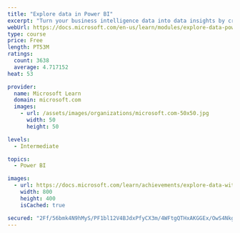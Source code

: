 ```yaml
---
title: "Explore data in Power BI"
excerpt: "Turn your business intelligence data into data insights by creating and configuring Power BI dashboards."
webUrl: https://docs.microsoft.com/en-us/learn/modules/explore-data-power-bi/
type: course
price: Free
length: PT53M
ratings:
  count: 3638
  average: 4.717152
heat: 53

provider:
  name: Microsoft Learn
  domain: microsoft.com
  images:
    - url: /assets/images/organizations/microsoft.com-50x50.jpg
      width: 50
      height: 50

levels:
  - Intermediate

topics:
  - Power BI

images:
  - url: https://docs.microsoft.com/learn/achievements/explore-data-with-power-bi-desktop-social.png
    width: 800
    height: 400
    isCached: true

secured: "2Ff/56bmk4N9hMyS/PF1bl12V4BJdxPfyCX3m/4WFtgQTHxAKGGEx/OwS4Nkg4y1i+W3I3T51xBGtx/BakF0OBDQ0Rgj4IlIjQRabKLsl7/YIumQ1vKEvUe1xuZKr/toYDkV039Fp0CnBc7Q/64L4lkSzXFsHL365o+k6XLrB6QRSsyMC2kQMDNthGlQmUbe6Th0Yhnqmgt7VmlX/TVrOy6jI0q+MUOv3nHi5DH8ki8FYb+qQ71Kt7pISuk1V4AY+c4nOIJAe/nqDQrBo6+DtRu3htUYtn9Ms7Ul2cLWe9tnxnaWLkGB4+UlhCSxDOpEs9pVlXldNAk1VpQtbnFkWJrv29UDl8iLuase4617IU6ckpnauwVGfWlhvjgjJgTv0Ym4uheMi44ueYZ5kPjh6gO3LoXOJfgdwxKNbDoBfHQ=;6li7GSaUOGQHhS0GF8920A=="
---
```


